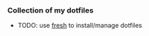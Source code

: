 ### Collection of my dotfiles

 - TODO: use [fresh](https://github.com/freshshell/fresh) to install/manage dotfiles
